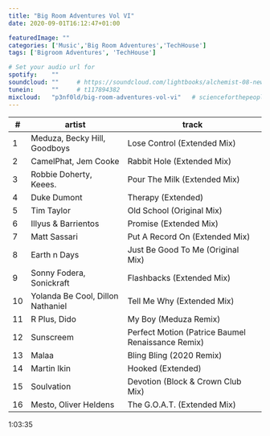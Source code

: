 ```yaml
---
title: "Big Room Adventures Vol VI"
date: 2020-09-01T16:12:47+01:00

featuredImage: ""
categories: ['Music','Big Room Adventures','TechHouse']
tags: ['Bigroom Adventures', 'TechHouse']

# Set your audio url for
spotify:    ""
soundcloud: ""     # https://soundcloud.com/lightbooks/alchemist-08-new-world-order-snip
tunein:     ""     # t117894382
mixcloud:   "p3nf0ld/big-room-adventures-vol-vi"   # scienceforthepeople/445-ai-ant-intelligence
---
```

<!--more-->

|  # | artist     | track   |
| --------  | -------- | ------ |
| 1  | Meduza, Becky Hill, Goodboys| Lose Control (Extended Mix) 
| 2  | CamelPhat, Jem Cooke | Rabbit Hole (Extended Mix) 
| 3  | Robbie Doherty, Keees. | Pour The Milk (Extended Mix) 
| 4  | Duke Dumont | Therapy (Extended) 
| 5  | Tim Taylor | Old School (Original Mix) 
| 6  | Illyus & Barrientos | Promise (Extended Mix) 
| 7  | Matt Sassari | Put A Record On (Extended Mix)
| 8  | Earth n Days | Just Be Good To Me (Original Mix)
| 9  | Sonny Fodera, Sonickraft | Flashbacks (Extended Mix)
| 10 | Yolanda Be Cool, Dillon Nathaniel | Tell Me Why (Extended Mix)
| 11 |  R Plus, Dido | My Boy (Meduza Remix)
| 12 | Sunscreem | Perfect Motion (Patrice Baumel Renaissance Remix)
| 13 | Malaa | Bling Bling (2020 Remix)
| 14 | Martin Ikin | Hooked (Extended)
| 15 | Soulvation | Devotion (Block & Crown Club Mix)
| 16 | Mesto, Oliver Heldens| The G.O.A.T. (Extended Mix)
1:03:35

